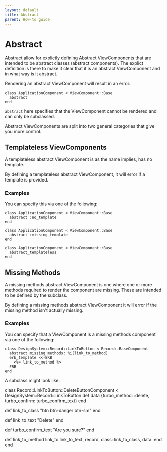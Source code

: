 ```yaml
---
layout: default
title: Abstract
parent: How-to guide
---
```


# Abstract

Abstract allow for explictly defining Abstract ViewComponents that are intended to be abstract classes (abstract components). The explict definition is there to make it clear that it is an abstract ViewComponent and in what way is it abstract.

Rendering an abstract ViewComponent will result in an error.

```
class ApplicationComponent < ViewComponent::Base
  abstract
end
```

`abstract` here specifies that the ViewComponent cannot be rendered and can only be subclassed. 

Abstract ViewComponents are split into two general categories that give you more control.

## Templateless ViewComponents
A templateless abstract ViewComponent is as the name implies, has no template. 

By defining a templateless abstract ViewComponent, it will error if a template is provided.

### Examples
You can specify this via one of the following:

```
class ApplicationComponent < ViewComponent::Base
  abstract :no_template
end
```

```
class ApplicationComponent < ViewComponent::Base
  abstract :missing_template
end
```

```
class ApplicationComponent < ViewComponent::Base
  abstract_templateless
end
```

## Missing Methods

A missing methods abstract ViewComponent is one where one or more methods required to render the component are missing. These are intended to be defined by the subclass. 

By defining a missing methods abstract ViewComponent it will error if the missing method isn't actually missing.

### Examples
You can specify that a ViewComponent is a missing methods component via one of the following:

```
class DesignSystem::Record::LinkToButton < Record::BaseComponent
  abstract missing_methods: %i(link_to_method)
  erb_template <<-ERB
    <%= link_to_method %>
  ERB
end
```

A subclass might look like:

class Record::LinkToButton::DeleteButtonComponent < DesignSystem::Record::LinkToButton
  def data
    {turbo_method: :delete, turbo_confirm: turbo_confirm_text}
  end
  
  def link_to_class
    "btn btn-danger btn-sm"
  end
  
  def link_to_text
    "Delete"
  end

  def turbo_confirm_text
    "Are you sure?"
  end

  def link_to_method
    link_to link_to_text, record, class: link_to_class, data:
  end
end
